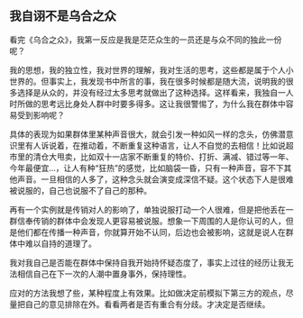 ## 我自诩不是乌合之众

看完《乌合之众》，我第一反应是我是茫茫众生的一员还是与众不同的独此一份呢？

我的思想，我的独立性，我对世界的理解，我对生活的思考，这些都是属于个人小世界的。但事实上，我发现书中所言的事，我在很多时候都是随大流，说明我的很多选择是从众的，并没有经过太多思考就做出了这种选择。这样看来，我独自一人时所做的思考远比身处人群中时要多得多。这让我很警惕了，为什么我在群体中容易受到影响呢？

具体的表现为如果群体里某种声音很大，就会引发一种如风一样的念头，仿佛潜意识里有人诉说着，在推动着，不断重复这种语言，让人不自觉的去相信！比如说超市里的清仓大甩卖，比如双十一店家不断重复的特价、打折、满减、错过等一年、今年最便宜...，让人有种“狂热”的感觉，比如脑袋一昏，只有一种声音，容不下其他声音。一旦相信的人多了，这种念头就会演变成深信不疑。这个状态下人是很难被说服的，自己也说服不了自己的那种。

再有一个实例就是传销对人的影响了，单独说服打动一个人很难，但是把他丢在一群信奉传销的群体中会发现人更容易被说服。想象一下周围的人是你认可的人，但是他们都在传播一种声音，你就算开始不认同，后边也会被影响，这就是说人在群体中难以自持的道理了。

我对我自己是否能在群体中保持自我开始持怀疑态度了，事实上过往的经历让我无法相信自己在下一次的人潮中置身事外，保持理性。

应对的方法我想了些，某种程度上有效果。比如做决定前模拟下第三方的观点，尽量把自己的意见排除在外。看看两者是否有重合有分歧。才决定是否继续。